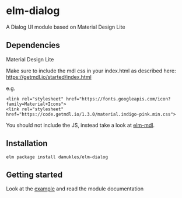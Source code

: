 # elm-dialog
A Dialog UI module based on Material Design Lite

## Dependencies
Material Design Lite

Make sure to include the mdl css in your index.html as described here:
https://getmdl.io/started/index.html

e.g.
```
<link rel="stylesheet" href="https://fonts.googleapis.com/icon?family=Material+Icons">
<link rel="stylesheet" href="https://code.getmdl.io/1.3.0/material.indigo-pink.min.css">
```
You should not include the JS, instead take a look at [elm-mdl](http://package.elm-lang.org/packages/debois/elm-mdl/latest/).

## Installation
```
elm package install damukles/elm-dialog
```

## Getting started
Look at the [example](https://github.com/damukles/elm-dialog/tree/master/examples)
and read the module documentation
